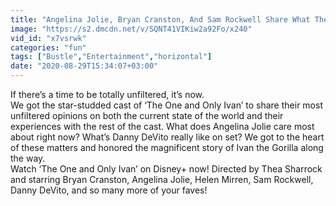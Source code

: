 ```yaml
---
title: "Angelina Jolie, Bryan Cranston, And Sam Rockwell Share What They've Been Up To In 2020 Bustle"
image: "https://s2.dmcdn.net/v/SQNT41VIKiw2a92Fo/x240"
vid_id: "x7vsrwk"
categories: "fun"
tags: ["Bustle","Entertainment","horizontal"]
date: "2020-08-29T15:34:07+03:00"
---
```

If there’s a time to be totally unfiltered, it’s now.   <br>We got the star-studded cast of ‘The One and Only Ivan’ to share their most unfiltered opinions on both the current state of the world and their experiences with the rest of the cast. What does Angelina Jolie care most about right now? What’s Danny DeVito really like on set? We got to the heart of these matters and honored the magnificent story of Ivan the Gorilla along the way.  <br>Watch ‘The One and Only Ivan’ on Disney+ now! Directed by Thea Sharrock and starring Bryan Cranston, Angelina Jolie, Helen Mirren, Sam Rockwell, Danny DeVito, and so many more of your faves!
